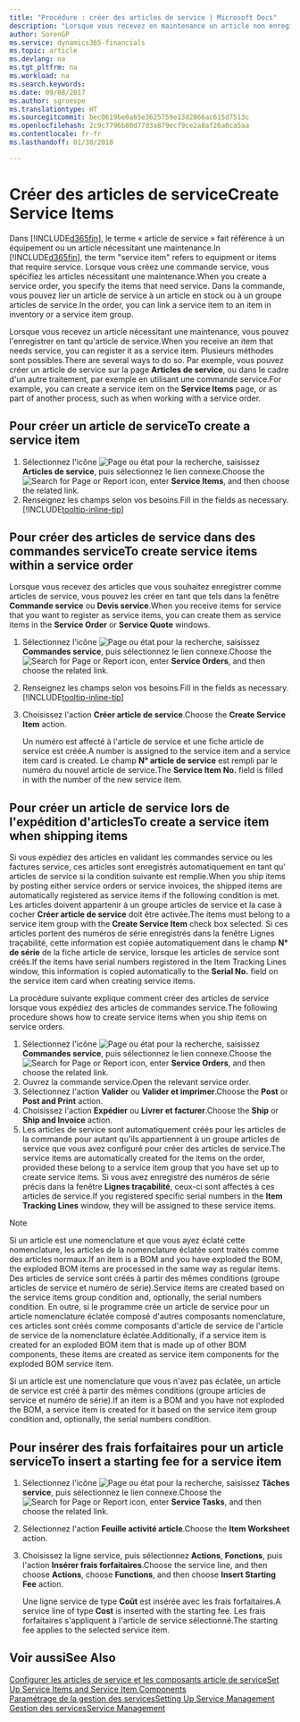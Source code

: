 ```yaml
---
title: "Procédure : créer des articles de service | Microsoft Docs"
description: "Lorsque vous recevez en maintenance un article non enregistré, vous pouvez l'enregistrer en tant qu'article de service."
author: SorenGP
ms.service: dynamics365-financials
ms.topic: article
ms.devlang: na
ms.tgt_pltfrm: na
ms.workload: na
ms.search.keywords: 
ms.date: 09/08/2017
ms.author: sgroespe
ms.translationtype: HT
ms.sourcegitcommit: bec0619be0a65e3625759e13d2866ac615d7513c
ms.openlocfilehash: 2c9c7796b80d77d3a879ecf9ce2a8af26a0ca5aa
ms.contentlocale: fr-fr
ms.lasthandoff: 01/30/2018

---
```

# <a name="create-service-items"></a><span data-ttu-id="55bc1-103">Créer des articles de service</span><span class="sxs-lookup"><span data-stu-id="55bc1-103">Create Service Items</span></span>
<span data-ttu-id="55bc1-104">Dans [!INCLUDE[d365fin](includes/d365fin_md.md)], le terme « article de service » fait référence à un équipement ou un article nécessitant une maintenance.</span><span class="sxs-lookup"><span data-stu-id="55bc1-104">In [!INCLUDE[d365fin](includes/d365fin_md.md)], the term "service item" refers to equipment or items that require service.</span></span> <span data-ttu-id="55bc1-105">Lorsque vous créez une commande service, vous spécifiez les articles nécessitant une maintenance.</span><span class="sxs-lookup"><span data-stu-id="55bc1-105">When you create a service order, you specify the items that need service.</span></span> <span data-ttu-id="55bc1-106">Dans la commande, vous pouvez lier un article de service à un article en stock ou à un groupe articles de service.</span><span class="sxs-lookup"><span data-stu-id="55bc1-106">In the order, you can link a service item to an item in inventory or a service item group.</span></span>    

<span data-ttu-id="55bc1-107">Lorsque vous recevez un article nécessitant une maintenance, vous pouvez l'enregistrer en tant qu'article de service.</span><span class="sxs-lookup"><span data-stu-id="55bc1-107">When you receive an item that needs service, you can register it as a service item.</span></span> <span data-ttu-id="55bc1-108">Plusieurs méthodes sont possibles.</span><span class="sxs-lookup"><span data-stu-id="55bc1-108">There are several ways to do so.</span></span> <span data-ttu-id="55bc1-109">Par exemple, vous pouvez créer un article de service sur la page **Articles de service**, ou dans le cadre d'un autre traitement, par exemple en utilisant une commande service.</span><span class="sxs-lookup"><span data-stu-id="55bc1-109">For example, you can create a service item on the **Service Items** page, or as part of another process, such as when working with a service order.</span></span>   

## <a name="to-create-a-service-item"></a><span data-ttu-id="55bc1-110">Pour créer un article de service</span><span class="sxs-lookup"><span data-stu-id="55bc1-110">To create a service item</span></span>  
1. <span data-ttu-id="55bc1-111">Sélectionnez l'icône ![Page ou état pour la recherche](media/ui-search/search_small.png "Page ou état pour la recherche"), saisissez **Articles de service**, puis sélectionnez le lien connexe.</span><span class="sxs-lookup"><span data-stu-id="55bc1-111">Choose the ![Search for Page or Report](media/ui-search/search_small.png "Search for Page or Report icon") icon, enter **Service Items**, and then choose the related link.</span></span>
2. <span data-ttu-id="55bc1-112">Renseignez les champs selon vos besoins.</span><span class="sxs-lookup"><span data-stu-id="55bc1-112">Fill in the fields as necessary.</span></span> [!INCLUDE[tooltip-inline-tip](includes/tooltip-inline-tip_md.md)]  

## <a name="to-create-service-items-within-a-service-order"></a><span data-ttu-id="55bc1-113">Pour créer des articles de service dans des commandes service</span><span class="sxs-lookup"><span data-stu-id="55bc1-113">To create service items within a service order</span></span>  
<span data-ttu-id="55bc1-114">Lorsque vous recevez des articles que vous souhaitez enregistrer comme articles de service, vous pouvez les créer en tant que tels dans la fenêtre **Commande service** ou **Devis service**.</span><span class="sxs-lookup"><span data-stu-id="55bc1-114">When you receive items for service that you want to register as service items, you can create them as service items in the **Service Order** or **Service Quote** windows.</span></span>  

1. <span data-ttu-id="55bc1-115">Sélectionnez l'icône ![Page ou état pour la recherche](media/ui-search/search_small.png "Page ou état pour la recherche"), saisissez **Commandes service**, puis sélectionnez le lien connexe.</span><span class="sxs-lookup"><span data-stu-id="55bc1-115">Choose the ![Search for Page or Report](media/ui-search/search_small.png "Search for Page or Report icon") icon, enter **Service Orders**, and then choose the related link.</span></span>  
2. <span data-ttu-id="55bc1-116">Renseignez les champs selon vos besoins.</span><span class="sxs-lookup"><span data-stu-id="55bc1-116">Fill in the fields as necessary.</span></span> [!INCLUDE[tooltip-inline-tip](includes/tooltip-inline-tip_md.md)]  
3. <span data-ttu-id="55bc1-117">Choisissez l'action **Créer article de service**.</span><span class="sxs-lookup"><span data-stu-id="55bc1-117">Choose the **Create Service Item** action.</span></span>  

    <span data-ttu-id="55bc1-118">Un numéro est affecté à l'article de service et une fiche article de service est créée.</span><span class="sxs-lookup"><span data-stu-id="55bc1-118">A number is assigned to the service item and a service item card is created.</span></span> <span data-ttu-id="55bc1-119">Le champ **N° article de service** est rempli par le numéro du nouvel article de service.</span><span class="sxs-lookup"><span data-stu-id="55bc1-119">The **Service Item No.** field is filled in with the number of the new service item.</span></span>

## <a name="to-create-a-service-item-when-shipping-items"></a><span data-ttu-id="55bc1-120">Pour créer un article de service lors de l'expédition d'articles</span><span class="sxs-lookup"><span data-stu-id="55bc1-120">To create a service item when shipping items</span></span>  
<span data-ttu-id="55bc1-121">Si vous expédiez des articles en validant les commandes service ou les factures service, ces articles sont enregistrés automatiquement en tant qu' articles de service si la condition suivante est remplie.</span><span class="sxs-lookup"><span data-stu-id="55bc1-121">When you ship items by posting either service orders or service invoices, the shipped items are automatically registered as service items if the following condition is met.</span></span> <span data-ttu-id="55bc1-122">Les articles doivent appartenir à un groupe articles de service et la case à cocher **Créer article de service** doit être activée.</span><span class="sxs-lookup"><span data-stu-id="55bc1-122">The items must belong to a service item group with the **Create Service Item** check box selected.</span></span> <span data-ttu-id="55bc1-123">Si ces articles portent des numéros de série enregistrés dans la fenêtre Lignes traçabilité, cette information est copiée automatiquement dans le champ **N° de série** de la fiche article de service, lorsque les articles de service sont créés.</span><span class="sxs-lookup"><span data-stu-id="55bc1-123">If the items have serial numbers registered in the Item Tracking Lines window, this information is copied automatically to the **Serial No.** field on the service item card when creating service items.</span></span>  

<span data-ttu-id="55bc1-124">La procédure suivante explique comment créer des articles de service lorsque vous expédiez des articles de commandes service.</span><span class="sxs-lookup"><span data-stu-id="55bc1-124">The following procedure shows how to create service items when you ship items on service orders.</span></span>  

1. <span data-ttu-id="55bc1-125">Sélectionnez l'icône ![Page ou état pour la recherche](media/ui-search/search_small.png "Page ou état pour la recherche"), saisissez **Commandes service**, puis sélectionnez le lien connexe.</span><span class="sxs-lookup"><span data-stu-id="55bc1-125">Choose the ![Search for Page or Report](media/ui-search/search_small.png "Search for Page or Report icon") icon, enter **Service Orders**, and then choose the related link.</span></span>  
2. <span data-ttu-id="55bc1-126">Ouvrez la commande service.</span><span class="sxs-lookup"><span data-stu-id="55bc1-126">Open the relevant service order.</span></span>  
3. <span data-ttu-id="55bc1-127">Sélectionnez l'action **Valider** ou **Valider et imprimer**.</span><span class="sxs-lookup"><span data-stu-id="55bc1-127">Choose the **Post** or **Post and Print** action.</span></span>  
4. <span data-ttu-id="55bc1-128">Choisissez l'action **Expédier** ou **Livrer et facturer**.</span><span class="sxs-lookup"><span data-stu-id="55bc1-128">Choose the **Ship** or **Ship and Invoice** action.</span></span>  
5. <span data-ttu-id="55bc1-129">Les articles de service sont automatiquement créés pour les articles de la commande pour autant qu'ils appartiennent à un groupe articles de service que vous avez configuré pour créer des articles de service.</span><span class="sxs-lookup"><span data-stu-id="55bc1-129">The service items are automatically created for the items on the order, provided these belong to a service item group that you have set up to create service items.</span></span> <span data-ttu-id="55bc1-130">Si vous avez enregistré des numéros de série précis dans la fenêtre **Lignes traçabilité**, ceux-ci sont affectés à ces articles de service.</span><span class="sxs-lookup"><span data-stu-id="55bc1-130">If you registered specific serial numbers in the **Item Tracking Lines** window, they will be assigned to these service items.</span></span>  

> [!NOTE]  
>  <span data-ttu-id="55bc1-131">Si un article est une nomenclature et que vous ayez éclaté cette nomenclature, les articles de la nomenclature éclatée sont traités comme des articles normaux.</span><span class="sxs-lookup"><span data-stu-id="55bc1-131">If an item is a BOM and you have exploded the BOM, the exploded BOM items are processed in the same way as regular items.</span></span> <span data-ttu-id="55bc1-132">Des articles de service sont créés à partir des mêmes conditions (groupe articles de service et numéro de série).</span><span class="sxs-lookup"><span data-stu-id="55bc1-132">Service items are created based on the service items group condition and, optionally, the serial numbers condition.</span></span> <span data-ttu-id="55bc1-133">En outre, si le programme crée un article de service pour un article nomenclature éclatée composé d'autres composants nomenclature, ces articles sont créés comme composants d'article de service de l'article de service de la nomenclature éclatée.</span><span class="sxs-lookup"><span data-stu-id="55bc1-133">Additionally, if a service item is created for an exploded BOM item that is made up of other BOM components, these items are created as service item components for the exploded BOM service item.</span></span>  
>   
>  <span data-ttu-id="55bc1-134">Si un article est une nomenclature que vous n'avez pas éclatée, un article de service est créé à partir des mêmes conditions (groupe articles de service et numéro de série).</span><span class="sxs-lookup"><span data-stu-id="55bc1-134">If an item is a BOM and you have not exploded the BOM, a service item is created for it based on the service item group condition and, optionally, the serial numbers condition.</span></span>  

## <a name="to-insert-a-starting-fee-for-a-service-item"></a><span data-ttu-id="55bc1-135">Pour insérer des frais forfaitaires pour un article service</span><span class="sxs-lookup"><span data-stu-id="55bc1-135">To insert a starting fee for a service item</span></span>
1. <span data-ttu-id="55bc1-136">Sélectionnez l'icône ![Page ou état pour la recherche](media/ui-search/search_small.png "Page ou état pour la recherche"), saisissez **Tâches service**, puis sélectionnez le lien connexe.</span><span class="sxs-lookup"><span data-stu-id="55bc1-136">Choose the ![Search for Page or Report](media/ui-search/search_small.png "Search for Page or Report icon") icon, enter **Service Tasks**, and then choose the related link.</span></span>
2. <span data-ttu-id="55bc1-137">Sélectionnez l'action **Feuille activité article**.</span><span class="sxs-lookup"><span data-stu-id="55bc1-137">Choose the **Item Worksheet** action.</span></span>
3. <span data-ttu-id="55bc1-138">Choisissez la ligne service, puis sélectionnez **Actions**, **Fonctions**, puis l'action **Insérer frais forfaitaires**.</span><span class="sxs-lookup"><span data-stu-id="55bc1-138">Choose the service line, and then choose **Actions**, choose **Functions**, and then choose **Insert Starting Fee** action.</span></span>  

    <span data-ttu-id="55bc1-139">Une ligne service de type **Coût** est insérée avec les frais forfaitaires.</span><span class="sxs-lookup"><span data-stu-id="55bc1-139">A service line of type **Cost** is inserted with the starting fee.</span></span> <span data-ttu-id="55bc1-140">Les frais forfaitaires s'appliquent à l'article de service sélectionné.</span><span class="sxs-lookup"><span data-stu-id="55bc1-140">The starting fee applies to the selected service item.</span></span>

## <a name="see-also"></a><span data-ttu-id="55bc1-141">Voir aussi</span><span class="sxs-lookup"><span data-stu-id="55bc1-141">See Also</span></span>  
[<span data-ttu-id="55bc1-142">Configurer les articles de service et les composants article de service</span><span class="sxs-lookup"><span data-stu-id="55bc1-142">Set Up Service Items and Service Item Components</span></span>](service-how-setup-service-items.md)  
[<span data-ttu-id="55bc1-143">Paramétrage de la gestion des services</span><span class="sxs-lookup"><span data-stu-id="55bc1-143">Setting Up Service Management</span></span>](service-setup-service.md)  
[<span data-ttu-id="55bc1-144">Gestion des services</span><span class="sxs-lookup"><span data-stu-id="55bc1-144">Service Management</span></span>](service-service.md)  

